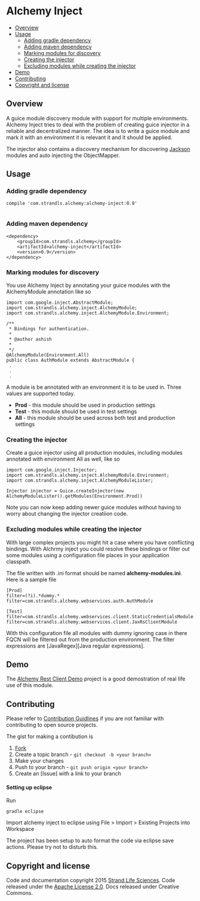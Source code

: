 # Alchemy Inject

 - [Overview](#overview)
 - [Usage](#usage)
   - [Adding gradle dependency](#adding-gradle-dependency)
   - [Adding maven dependency](#adding-maven-dependency)
   - [Marking modules for discovery](#marking-modules-for-discovery)
   - [Creating the injector](#creating-the-injector)
   - [Excluding modules while creating the injector](#excluding-modules-while-creating-the-injector)
 - [Demo](#demo)
 - [Contributing](#contributing)
 - [Copyright and license](#copyright-and-license)


## Overview
A guice module discovery module with support for multiple environments. Alchemy Inject tries to deal with the problem of creating guice injector in a reliable and decentralized manner. The idea is to write a guice module and mark it with an environment it is relevant it and it should be applied.

The injector also contains a discovery mechanism for discovering [Jackson] modules and auto injecting the ObjectMapper.

## Usage

### Adding gradle dependency

```
compile 'com.strandls.alchemy:alchemy-inject:0.9'


```

### Adding maven dependency

```
<dependency>
	<groupId>com.strandls.alchemy</groupId>
	<artifactId>alchemy-inject</artifactId>
	<version>0.9</version>
</dependency>

```

### Marking modules for discovery

You use Alchemy Inject by annotating your guice modules with the AlchemyModule annotation like so

```
import com.google.inject.AbstractModule;
import com.strandls.alchemy.inject.AlchemyModule;
import com.strandls.alchemy.inject.AlchemyModule.Environment;

/**
 * Bindings for authentication.
 *
 * @author ashish
 *
 */
@AlchemyModule(Environment.All)
public class AuthModule extends AbstractModule {
 .
 .
 .
```

A module is be annotated with an environment it is to be used in. Three values are supported today.

 - **Prod** - this module should be used in production settings
 - **Test** - this module should be used in test settings
 - **All** - this module should be used across both test and production settings

### Creating the injector

Create a guice injector using all production modules, including modules annotated with environment All as well, like so

```
import com.google.inject.Injector;
import com.strandls.alchemy.inject.AlchemyModule.Environment;
import com.strandls.alchemy.inject.AlchemyModuleLister;

Injector injector = Guice.createInjector(new AlchemyModuleLister().getModules(Environment.Prod))
```

Note you can now keep adding newer guice modules without having to worry about changing the injector creatiion code.

### Excluding modules while creating the injector

With large complex projects you might hit a case where you have conflicting bindings. With Alchrmy inject you could resolve these bindings or filter out some modules using a configuration file places in your application classpath.

The file written with .ini format should be named **alchemy-modules.ini**. Here is a sample file

```
[Prod]
filter=(?i).*dummy.*
filter=com.strandls.alchemy.webservices.auth.AuthModule

[Test]
filter=com.strandls.alchemy.webservices.client.StaticCredentialsModule
filter=com.strandls.alchemy.webservices.client.JaxRsClientModule

```

With this configuration file all modules with dummy ignoring case in there FQCN will be filtered out from the production environment. The filter expressions are [JavaRegex][Java regular expressions].


## Demo

The [Alchemy Rest Client Demo][ARCDemo] project is a good demostration of real life use of this module.

## Contributing



Please refer to [Contribution Guidlines][Contrib] if you are not familiar with contributing to open source projects.

The gist for making a contibution is

1. [Fork]
2. Create a topic branch - `git checkout -b <your branch>`
3. Make your changes
4. Push to your branch - `git push origin <your branch>`
5. Create an [Issue] with a link to your branch

#### Setting up eclipse
Run
```
gradle eclipse
```

Import alchemy inject to eclipse using File > Import > Existing Projects into Workspace

The project has been setup to auto format the code via eclipse save actions. Please try not to disturb this.


## Copyright and license

Code and documentation copyright 2015 [Strand Life Sciences]. Code released under the [Apache License 2.0]. Docs released under Creative Commons.

[ARCDemo]:https://github.com/strandls/alchemy-rest-client-demo/
[Alchemy Inject]:https://github.com/strandls/alchemy-inject/
[Apache License 2.0]:http://www.apache.org/licenses/LICENSE-2.0.html
[Strand Life Sciences]:http://www.strandls.com/
[Fork]: http://help.github.com/forking/
[Issues]: https://github.com/strandls/alchemy-rest-client-demo/issues
[Contrib]: https://guides.github.com/activities/contributing-to-open-source/
[Jackson]: https://github.com/FasterXML/jackson
[JavaRegex]: http://docs.oracle.com/javase/7/docs/api/java/util/regex/Pattern.html


